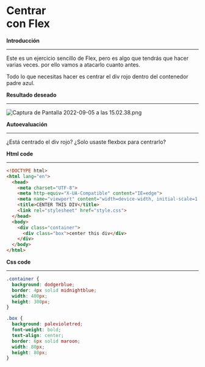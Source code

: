 # Centrar <div> con Flex

**Introducción**

---

Este es un ejercicio sencillo de Flex, pero es algo que tendrás que hacer varias veces. por ello vamos a atacarlo cuanto antes.

Todo lo que necesitas hacer es centrar el div rojo dentro del contenedor padre azul.

**Resultado deseado**

---

![Captura de Pantalla 2022-09-05 a las 15.02.38.png](https://s3-us-west-2.amazonaws.com/secure.notion-static.com/e720b51b-0ee8-4a3f-89b1-4ad66b03b06c/Captura_de_Pantalla_2022-09-05_a_las_15.02.38.png)

**Autoevaluación**

---

¿Está centrado el div rojo?
¿Solo usaste flexbox para centrarlo?

**Html code**

---

```html
<!DOCTYPE html>
<html lang="en">
  <head>
    <meta charset="UTF-8">
    <meta http-equiv="X-UA-Compatible" content="IE=edge">
    <meta name="viewport" content="width=device-width, initial-scale=1.0">
    <title>CENTER THIS DIV</title>
    <link rel="stylesheet" href="style.css">
  </head>
  <body>
    <div class="container">
      <div class="box">center this div</div>
    </div>
  </body>
</html>
```

**Css code**

---

```css
.container {
  background: dodgerblue;
  border: 4px solid midnightblue;
  width: 400px;
  height: 300px;
}

.box {
  background: palevioletred;
  font-weight: bold;
  text-align: center;
  border: 6px solid maroon;
  width: 80px;
  height: 80px;
}
```